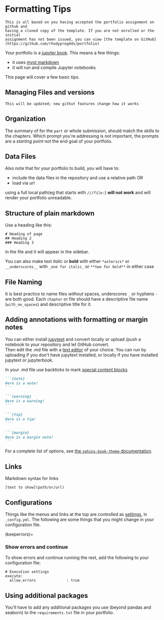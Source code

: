 # Formatting Tips

```{warning}
This is all based on you having accepted the portfolio assignment on github and
having a cloned copy of the template. If you are not enrolled or the initial
assignment has not been issued, you can view [the template on GitHub](https://github.com/rhodyprog4ds/portfolio)
```

Your portfolio is a [jupyter book](https://jupyterbook.org/intro.html). This means a few things:
- it uses [myst markdown](https://jupyterbook.org/reference/cheatsheet.html)
- it will run and compile Jupyter notebooks

This page will cover a few basic tips.

## Managing Files and versions

```{important}
This will be updated; new githut features change how it works
```
<!-- 
### To manage with a precommit hook jupytext conversion
change your `.pre-commit-config.yaml` file to match the following:
```
repos:
-   repo: https://github.com/mwouts/jupytext
    rev: v1.10.0  # CURRENT_TAG/COMMIT_HASH
    hooks:
    - id: jupytext
      args: [--from, ipynb, --to, myst]
```

Run Precommit over all the files to actually apply that script to your repo.


```
pre-commit install
pre-commit run --all-files
```

If you do `git status` now, you should have a `.md` file for each `ipynb` file
that was in your repository, now add and commit those.

Now, each time you commit, it will run jupytext first.

### To manage with a gh action jupytext conversion

create a file at `.github/workflows/jupytext.yml` and paste the following:

```
name: jupytext

# Only run this when the master branch changes
on:
  push:
    branches:
    - main
    # If your git repository has the Jupyter Book within some-subfolder next to
    # unrelated files, you can make this run only if a file within that specific
    # folder has been modified.
    #
    # paths:
    # - some-subfolder/**

# This job installs dependencies, build the book, and pushes it to `gh-pages`
jobs:
  jupytext:
    runs-on: ubuntu-latest
    steps:
    - uses: actions/checkout@v2

    # Install dependencies
    - name: Set up Python 3.7
      uses: actions/setup-python@v1
      with:
        python-version: 3.7

    - name: Install dependencies
      run: |
        pip install jupytext
    - name: convert
      run: |
          jupytext */*.ipynb --to myst
          jupytext *.ipynb --to myst
    - uses: EndBug/add-and-commit@v4 # You can change this to use a specific version
      with:
        # The arguments for the `git add` command (see the paragraph below for more info)
        # Default: '.'
        add: '.'

        # The name of the user that will be displayed as the author of the commit
        # Default: author of the commit that triggered the run
        author_name: Your Name

        # The email of the user that will be displayed as the author of the commit
        # Default: author of the commit that triggered the run
        author_email: you@uri.edu

        # The local path to the directory where your repository is located. You should use actions/checkout first to set it up
        # Default: '.'
        cwd: '.'

        # Whether to use the --force option on `git add`, in order to bypass eventual gitignores
        # Default: false
        force: true

        # Whether to use the --signoff option on `git commit`
        # Default: false
        signoff: true

        # The message for the commit
        # Default: 'Commit from GitHub Actions'
        message: 'convert notebooks to md'

        # Name of the branch to use, if different from the one that triggered the workflow
        # Default: the branch that triggered the workflow (from GITHUB_REF)
        ref: 'main'

        # Name of the tag to add to the new commit (see the paragraph below for more info)
        # Default: ''
        tag: "v1.0.0"

      env:
        # This is necessary in order to push a commit to the repo
        GITHUB_TOKEN: ${{ secrets.GITHUB_TOKEN }} # Leave this line unchanged
``` 
-->

## Organization

The summary of for the `part` or whole submission, should match the skills to the chapters.  Which prompt you're addressing is not important, the  prompts are a *starting point* not the end goal of your portfolio.

## Data Files

Also note that for your portfolio to build, you will have to:
-  include the data files in the repository and use a relative path OR
-  load via url

using a full local path(eg that starts with `///file:`) **will not work** and will render your portfolio unreadable.

## Structure of plain markdown

Use a heading like this:

```
# Heading of page
## Heading 2
### Heading 3
```

in the file and it will appear in the sidebar.

You can also make text *italic* or **bold** with either `*asterics*` or `__underscores__` with `_one for italic_` or `**two for bold**` in either case


## File Naming

It is best practice to name files *without* spaces, underscores `_` or hyphens `-` are both good.
Each `chapter` or file should have a descriptive file name (`with_no_spaces`) and descriptive title for it.
<!-- 

## Syncing markdown and ipynb files

If you have the precommit hook working, git will call a script and convert your notebook files from the ipynb format (which is json like) to Myst Markdown, which is more plain text with some header information.  The markdown format works better with version control, largely because it doesn't contain the outputs.

If you don't get the precommit hook working, but you do get jupytext installed, you can set each file to sync.   -->



<!-- To sync feedback received to your runnable notebook files, change the related GitHub Actions file: `.github/workflows/`
In the step named convert that looks like:
```
- name: convert
  run: |
      jupytext */*.ipynb --to myst
```

change it to:

```
- name: convert
  run: |
      jupytext --set-formats ipynb,md */*.ipynb  # Turn .ipynb into a paired ipynb/py notebook
      jupytext --sync */*.ipynb                  # Update whichever of .ipynb/notebook.md is outdated
```

This means if you accept suggestion commits from the the `.md` file, the action will upate your `.ipynb` file. If you update your `.ipynb file` the action will update the .md file. -->


## Adding annotations with formatting or margin notes

You can either install [jupytext](https://jupytext.readthedocs.io/en/latest/install.html) and convert locally or upload /push a notebook to your repository and let GitHub convert.  
Then edit the .md file with a [text editor](texteditor) of your choice. You can run by uploading if you don't have jupytext installed, or locally if you have installed jupytext or jupyterbook.

In your .md file use backticks to mark [special content blocks](https://jupyterbook.org/content/content-blocks.html)


````md
```{note}
Here is a note!
```
````

````md
```{warning}
Here is a warning!
```
````

````md
```{tip}
Here is a tip!
```
````


````md
```{margin}
Here is a margin note!
```
````


For a complete list of options, see [the `sphinx-book-theme` documentation](https://sphinx-book-theme.readthedocs.io/en/latest/reference/demo.html#admonitions).

## Links

Markdown syntax for links

```
[text to show](path/or/url)
```



## Configurations

Things like the menus and links at the top are controlled as [settings](https://jupyterbook.org/customize/config.html), in `_config.yml`. The following are some things that you might change in your configuration file.

(keeperrors)=
### Show errors and continue

To show errors and continue running the rest, add the following to your configuration file:

```
# Execution settings
execute:
  allow_errors              : true
```

## Using additional packages

You'll have to add any additional packages you use (beyond pandas and seaborn) to the `requirements.txt` file in your portfolio.
